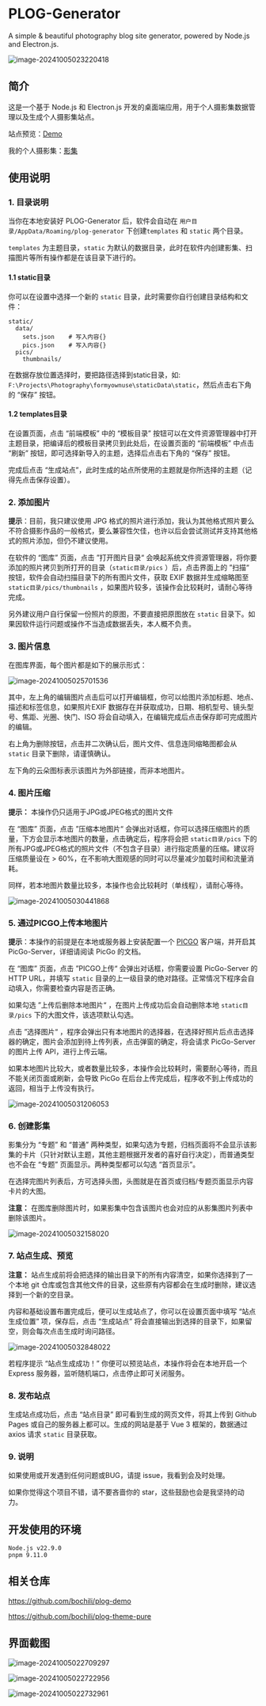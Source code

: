 # PLOG-Generator

A simple & beautiful photography blog site generator, powered by Node.js and Electron.js.

![image-20241005023220418](https://cdn.jsdelivr.net/gh/bochili/cdn3/photos/202410050232966.png)

## 简介

这是一个基于 Node.js 和 Electron.js 开发的桌面端应用，用于个人摄影集数据管理以及生成个人摄影集站点。

站点预览：[Demo](http://plogdemo.bochi.ink/)

我的个人摄影集：[影集](http://photo.bochi.ink/)

## 使用说明

### 1. 目录说明

当你在本地安装好 PLOG-Generator 后，软件会自动在 `用户目录/AppData/Roaming/plog-generator` 下创建`templates` 和 `static` 两个目录。

`templates` 为主题目录，`static` 为默认的数据目录，此时在软件内创建影集、扫描图片等所有操作都是在该目录下进行的。

#### 1.1 static目录

你可以在设置中选择一个新的 `static` 目录，此时需要你自行创建目录结构和文件：

```
static/
  data/
    sets.json    # 写入内容{}
    pics.json    # 写入内容{}
  pics/
    thumbnails/
```

在数据存放位置选择时，要把路径选择到static目录，如: `F:\Projects\Photography\formyownuse\staticData\static`，然后点击右下角的 “保存” 按钮。

#### 1.2 templates目录

在设置页面，点击 “前端模板” 中的 “模板目录” 按钮可以在文件资源管理器中打开主题目录，把编译后的模板目录拷贝到此处后，在设置页面的 “前端模板” 中点击 “刷新” 按钮，即可选择新导入的主题，选择后点击右下角的 “保存” 按钮。

完成后点击 “生成站点”，此时生成的站点所使用的主题就是你所选择的主题（记得先点击保存设置）。

### 2. 添加图片

**提示**：目前，我只建议使用 JPG 格式的照片进行添加，我认为其他格式照片要么不符合摄影作品的一般格式，要么兼容性欠佳，也许以后会尝试测试并支持其他格式的照片添加，但仍不建议使用。

在软件的 “图库” 页面，点击 ”打开图片目录“ 会唤起系统文件资源管理器，将你要添加的照片拷贝到所打开的目录（`static目录/pics` ）后，点击界面上的 ”扫描“ 按钮，软件会自动扫描目录下的所有图片文件，获取 EXIF 数据并生成缩略图至 `static目录/pics/thumbnails` ，如果图片较多，该操作会比较耗时，请耐心等待完成。

另外建议用户自行保留一份照片的原图，不要直接把原图放在 `static` 目录下。如果因软件运行问题或操作不当造成数据丢失，本人概不负责。

### 3. 图片信息

在图库界面，每个图片都是如下的展示形式：

![image-20241005025701536](https://cdn.jsdelivr.net/gh/bochili/cdn3/photos/202410050257570.png)

其中，左上角的编辑图片点击后可以打开编辑框，你可以给图片添加标题、地点、描述和标签信息，如果照片EXIF 数据存在并获取成功，日期、相机型号、镜头型号、焦距、光圈、快门、ISO 将会自动填入，在编辑完成后点击保存即可完成图片的编辑。

右上角为删除按钮，点击并二次确认后，图片文件、信息连同缩略图都会从 `static` 目录下删除，请谨慎确认。

左下角的云朵图标表示该图片为外部链接，而非本地图片。

### 4. 图片压缩

**提示：** 本操作仍只适用于JPG或JPEG格式的图片文件

在 “图库” 页面，点击 ”压缩本地图片“ 会弹出对话框，你可以选择压缩图片的质量，下方会显示本地图片的数量，点击确定后，程序将会把 `static目录/pics` 下的所有JPG或JPEG格式的照片文件（不包含子目录）进行指定质量的压缩。建议将压缩质量设在 > 60%，在不影响大图观感的同时可以尽量减少加载时间和流量消耗。

同样，若本地图片数量比较多，本操作也会比较耗时（单线程），请耐心等待。

![image-20241005030441868](https://cdn.jsdelivr.net/gh/bochili/cdn3/photos/202410050304903.png)

### 5. 通过PICGO上传本地图片

**提示**：本操作的前提是在本地或服务器上安装配置一个 [PICGO](https://github.com/Molunerfinn/PicGo) 客户端，并开启其 PicGo-Server，详细请阅读 PicGo 的文档。

在 “图库” 页面，点击 ”PICGO上传“ 会弹出对话框，你需要设置 PicGo-Server 的 HTTP URL，并填写 `static` 目录的上一级目录的绝对路径。正常情况下程序会自动填入，你需要检查内容是否正确。

如果勾选 ”上传后删除本地图片“ ，在图片上传成功后会自动删除本地 `static目录/pics` 下的大图文件，该选项默认勾选。

点击 ”选择图片“ ，程序会弹出只有本地图片的选择器，在选择好照片后点击选择器的确定，图片会添加到待上传列表，点击弹窗的确定，将会请求 PicGo-Server 的图片上传 API，进行上传云端。

如果本地图片比较大，或者数量比较多，本操作会比较耗时，需要耐心等待，而且不能关闭页面或刷新，会导致 PicGo 在后台上传完成后，程序收不到上传成功的返回，相当于上传没有执行。

![image-20241005031206053](https://cdn.jsdelivr.net/gh/bochili/cdn3/photos/202410050312094.png)

### 6. 创建影集

影集分为 “专题” 和 “普通” 两种类型，如果勾选为专题，归档页面将不会显示该影集的卡片（只针对默认主题，其他主题根据开发者的喜好自行决定），而普通类型也不会在 “专题” 页面显示。两种类型都可以勾选 “首页显示”。

在选择完图片列表后，方可选择头图，头图就是在首页或归档/专题页面显示内容卡片的大图。

**注意：** 在图库删除图片时，如果影集中包含该图片也会对应的从影集图片列表中删除该图片。

![image-20241005032158020](https://cdn.jsdelivr.net/gh/bochili/cdn3/photos/202410050321071.png)

### 7. 站点生成、预览

**注意：** 站点生成前将会把选择的输出目录下的所有内容清空，如果你选择到了一个本地 git 仓库或包含其他文件的目录，这些原有内容都会在生成时删除，建议选择到一个新的空目录。

内容和基础设置布置完成后，便可以生成站点了，你可以在设置页面中填写 “站点生成位置” 项，保存后，点击 “生成站点” 将会直接输出到选择的目录下，如果留空，则会每次点击生成时询问路径。

![image-20241005032848022](https://cdn.jsdelivr.net/gh/bochili/cdn3/photos/202410050328051.png)

若程序提示 “站点生成成功！” 你便可以预览站点，本操作将会在本地开启一个 Express 服务器，监听随机端口，点击停止即可关闭服务。

### 8. 发布站点

生成站点成功后，点击 “站点目录” 即可看到生成的网页文件，将其上传到 Github Pages 或自己的服务器上都可以。生成的网站是基于 Vue 3 框架的，数据通过 axios 请求 `static` 目录获取。 

### 9. 说明

如果使用或开发遇到任何问题或BUG，请提 issue，我看到会及时处理。

如果你觉得这个项目不错，请不要吝啬你的 star，这些鼓励也会是我坚持的动力。

## 开发使用的环境

```
Node.js v22.9.0
pnpm 9.11.0
```

## 相关仓库

https://github.com/bochili/plog-demo

https://github.com/bochili/plog-theme-pure

## 界面截图

![image-20241005022709297](https://cdn.jsdelivr.net/gh/bochili/cdn3/photos/202410050227529.png)

![image-20241005022722956](https://cdn.jsdelivr.net/gh/bochili/cdn3/photos/202410050227180.png)

![image-20241005022732961](https://cdn.jsdelivr.net/gh/bochili/cdn3/photos/202410050227022.png)
